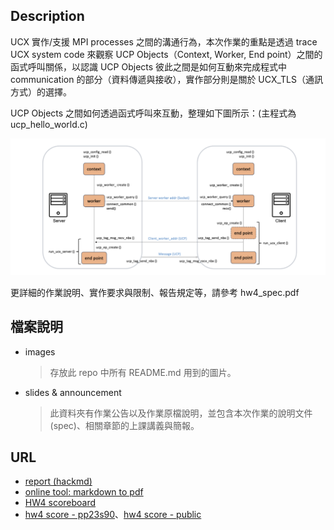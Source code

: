 ## Description
UCX 實作/支援 MPI processes 之間的溝通行為，本次作業的重點是透過 trace UCX system code 來觀察 UCP Objects（Context, Worker, End point）之間的函式呼叫關係，以認識 UCP Objects 彼此之間是如何互動來完成程式中 communication 的部分（資料傳遞與接收），實作部分則是關於 UCX_TLS（通訊方式）的選擇。

UCP Objects 之間如何透過函式呼叫來互動，整理如下圖所示：(主程式為 ucp_hello_world.c)

![architecture](/assignments/hw4%20Observe%20the%20behavior%20of%20UCX%20yourself/images/architecture.png)

更詳細的作業說明、實作要求與限制、報告規定等，請參考 hw4_spec.pdf
## 檔案說明
- images
    > 存放此 repo 中所有 README.md 用到的圖片。
- slides & announcement
    > 此資料夾有作業公告以及作業原檔說明，並包含本次作業的說明文件(spec)、相關章節的上課講義與簡報。
## URL
- [report (hackmd)](https://hackmd.io/@u_46AznXS7-aLzZ7_uD4WQ/SkclAKwK6)
- [online tool: markdown to pdf](https://md2pdf.netlify.app/)
- [HW4 scoreboard](https://apollo.cs.nthu.edu.tw/pp23/scoreboard/hw4/)
- [hw4 score - pp23s90](https://docs.google.com/spreadsheets/d/1JnFx8Byu1UGUygVXx1_bmjnZ2_kysicBdxEbUeFIY8E/edit?usp=sharing)、[hw4 score - public](https://docs.google.com/spreadsheets/d/1_tlAxMmPNZtAyxAvnj5Jn81Ez1vIqAUP_tz5d_SSduA/edit?usp=sharing)